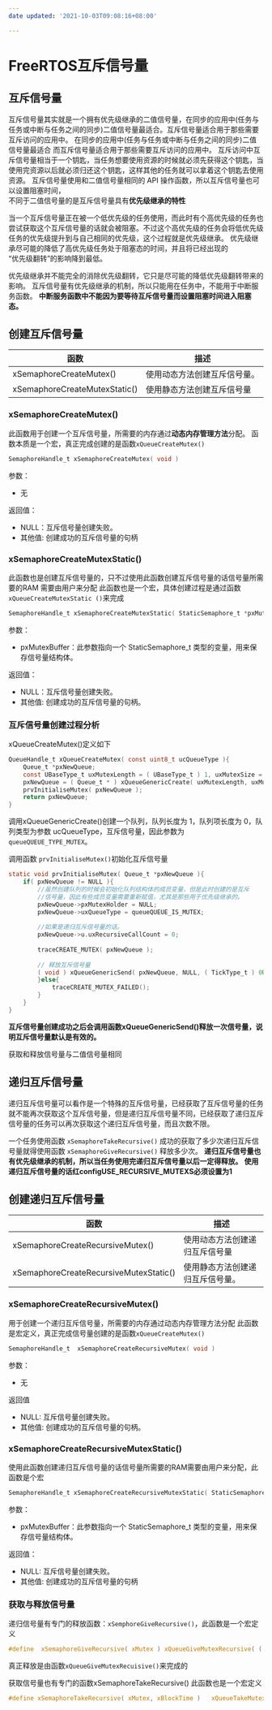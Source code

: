 ```yaml
---
date updated: '2021-10-03T09:08:16+08:00'

---
```


# FreeRTOS互斥信号量

## 互斥信号量

互斥信号量其实就是一个拥有优先级继承的二值信号量，在同步的应用中(任务与任务或中断与任务之间的同步)二值信号量最适合。互斥信号量适合用于那些需要互斥访问的应用中。
在同步的应用中(任务与任务或中断与任务之间的同步)二值信号量最适合
而互斥信号量适合用于那些需要互斥访问的应用中。
互斥访问中互斥信号量相当于一个钥匙，当任务想要使用资源的时候就必须先获得这个钥匙，当使用完资源以后就必须归还这个钥匙，这样其他的任务就可以拿着这个钥匙去使用资源。
互斥信号量使用和二值信号量相同的 API 操作函数，所以互斥信号量也可以设置阻塞时间，\
不同于二值信号量的是互斥信号量具有**优先级继承的特性**

当一个互斥信号量正在被一个低优先级的任务使用，而此时有个高优先级的任务也尝试获取这个互斥信号量的话就会被阻塞。不过这个高优先级的任务会将低优先级任务的优先级提升到与自己相同的优先级，这个过程就是优先级继承。
优先级继承尽可能的降低了高优先级任务处于阻塞态的时间，并且将已经出现的\
“优先级翻转”的影响降到最低。

优先级继承并不能完全的消除优先级翻转，它只是尽可能的降低优先级翻转带来的影响。
互斥信号量有优先级继承的机制，所以只能用在任务中，不能用于中断服务函数。
**中断服务函数中不能因为要等待互斥信号量而设置阻塞时间进入阻塞态。**

## 创建互斥信号量

| 函数                            | 描述             |
| ----------------------------- | -------------- |
| xSemaphoreCreateMutex()       | 使用动态方法创建互斥信号量。 |
| xSemaphoreCreateMutexStatic() | 使用静态方法创建互斥信号量  |

### xSemaphoreCreateMutex()

此函数用于创建一个互斥信号量，所需要的内存通过**动态内存管理方法**分配。
函数本质是一个宏，真正完成创建的是函数`xQueueCreateMutex()`

```c
SemaphoreHandle_t xSemaphoreCreateMutex( void )
```

参数：

- 无

返回值：

- NULL：互斥信号量创建失败。
- 其他值: 创建成功的互斥信号量的句柄

### xSemaphoreCreateMutexStatic()

此函数也是创建互斥信号量的，只不过使用此函数创建互斥信号量的话信号量所需要的RAM 需要由用户来分配
此函数也是一个宏，具体创建过程是通过函数 `xQueueCreateMutexStatic ()`来完成

```c
SemaphoreHandle_t xSemaphoreCreateMutexStatic( StaticSemaphore_t *pxMutexBuffer )
```

参数：

- pxMutexBuffer：此参数指向一个 StaticSemaphore_t 类型的变量，用来保存信号量结构体。

返回值：

- NULL：互斥信号量创建失败。
- 其他值: 创建成功的互斥信号量的句柄。

### 互斥信号量创建过程分析

xQueueCreateMutex()定义如下

```c
QueueHandle_t xQueueCreateMutex( const uint8_t ucQueueType ){
	Queue_t *pxNewQueue;
	const UBaseType_t uxMutexLength = ( UBaseType_t ) 1, uxMutexSize = ( UBaseType_t ) 0;
	pxNewQueue = ( Queue_t * ) xQueueGenericCreate( uxMutexLength, uxMutexSize,ucQueueType );
	prvInitialiseMutex( pxNewQueue );
	return pxNewQueue;
}
```

调用xQueueGenericCreate()创建一个队列，队列长度为 1，队列项长度为 0，队列类型为参数 ucQueueType，互斥信号量，因此参数为`queueQUEUE_TYPE_MUTEX`。

调用函数 `prvInitialiseMutex()`初始化互斥信号量

```c
static void prvInitialiseMutex( Queue_t *pxNewQueue ){
	if( pxNewQueue != NULL ){
		//虽然创建队列的时候会初始化队列结构体的成员变量，但是此时创建的是互斥 
		//信号量，因此有些成员变量需要重新赋值，尤其是那些用于优先级继承的。
		pxNewQueue->pxMutexHolder = NULL;
		pxNewQueue->uxQueueType = queueQUEUE_IS_MUTEX;
		
		//如果是递归互斥信号量的话。
		pxNewQueue->u.uxRecursiveCallCount = 0;
		
		traceCREATE_MUTEX( pxNewQueue );
		
		// 释放互斥信号量
		( void ) xQueueGenericSend( pxNewQueue, NULL, ( TickType_t ) 0U,queueSEND_TO_BACK );
		}else{  
			traceCREATE_MUTEX_FAILED();  
		}
	}
}
```

**互斥信号量创建成功之后会调用函数xQueueGenericSend()释放一次信号量，说明互斥信号量默认是有效的。**

获取和释放信号量与二值信号量相同

## 递归互斥信号量

递归互斥信号量可以看作是一个特殊的互斥信号量，已经获取了互斥信号量的任务就不能再次获取这个互斥信号量，但是递归互斥信号量不同，已经获取了递归互斥信号量的任务可以再次获取这个递归互斥信号量，而且次数不限。

一个任务使用函数 `xSemaphoreTakeRecursive()` 成功的获取了多少次递归互斥信号量就得使用函数 `xSemaphoreGiveRecursive()` 释放多少次。
**递归互斥信号量也有优先级继承的机制，所以当任务使用完递归互斥信号量以后一定得释放。**
**使用递归互斥信号量的话红configUSE_RECURSIVE_MUTEXS必须设置为1**

## 创建递归互斥信号量

| 函数                                     | 描述               |
| -------------------------------------- | ---------------- |
| xSemaphoreCreateRecursiveMutex()       | 使用动态方法创建递归互斥信号量  |
| xSemaphoreCreateRecursiveMutexStatic() | 使用静态方法创建递归互斥信号量。 |

### xSemaphoreCreateRecursiveMutex()

用于创建一个递归互斥信号量，所需要的内存通过动态内存管理方法分配
此函数是宏定义，真正完成信号量创建的是函数`xQueueCreateMutex()`

```c
SemaphoreHandle_t  xSemaphoreCreateRecursiveMutex( void )
```

参数：

- 无

返回值

- NULL: 互斥信号量创建失败。
- 其他值: 创建成功的互斥信号量的句柄。

### xSemaphoreCreateRecursiveMutexStatic()

使用此函数创建递归互斥信号量的话信号量所需要的RAM需要由用户来分配，此函数是个宏

```c
SemaphoreHandle_t xSemaphoreCreateRecursiveMutexStatic( StaticSemaphore_t *pxMutexBuffer )
```

参数：

- pxMutexBuffer：此参数指向一个 StaticSemaphore_t 类型的变量，用来保存信号量结构体。

返回值：

- NULL: 互斥信号量创建失败。
- 其他值: 创建成功的互斥信号量的句柄

### 获取与释放信号量

递归信号量有专门的释放函数：`xSemphoreGiveRecursive()`，此函数是一个宏定义

```c
#define  xSemaphoreGiveRecursive( xMutex ) xQueueGiveMutexRecursive( ( xMutex ) )
```

真正释放是由函数`xQueueGiveMutexRecuisive()`来完成的

获取信号量也有专门的函数xSemaphoreTakeRecursive()
此函数也是一个宏定义

```c
#define xSemaphoreTakeRecursive( xMutex, xBlockTime )   xQueueTakeMutexRecursive( ( xMutex ), ( xBlockTime ) )
```
